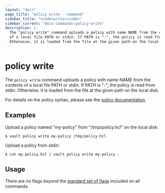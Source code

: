 ```yaml
---
layout: "docs"
page_title: "policy write - Command"
sidebar_title: "<code>write</code>"
sidebar_current: "docs-commands-policy-write"
description: |-
  The "policy write" command uploads a policy with name NAME from the contents
  of a local file PATH or stdin. If PATH is "-", the policy is read from stdin.
  Otherwise, it is loaded from the file at the given path on the local disk.
---
```


# policy write

The `policy write` command uploads a policy with name NAME from the contents of
a local file PATH or stdin. If PATH is "-", the policy is read from stdin.
Otherwise, it is loaded from the file at the given path on the local disk.

For details on the policy syntax, please see the [policy
documentation](/docs/concepts/policies.html).

## Examples

Upload a policy named "my-policy" from "/tmp/policy.hcl" on the local disk:

```text
$ vault policy write my-policy /tmp/policy.hcl
```

Upload a policy from stdin:

```text
$ cat my-policy.hcl | vault policy write my-policy -
```

## Usage

There are no flags beyond the [standard set of flags](/docs/commands/index.html)
included on all commands.
